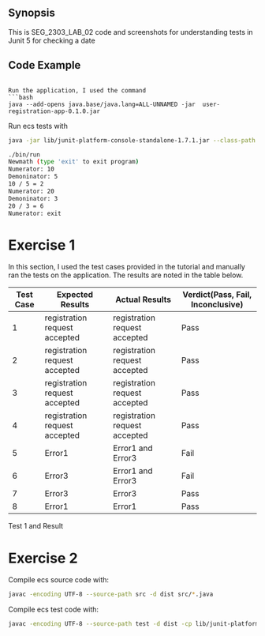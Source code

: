 ## Synopsis

This is SEG_2303_LAB_02 code and screenshots for understanding tests in Junit 5 for checking a date

## Code Example


``` 

Run the application, I used the command
```bash
java --add-opens java.base/java.lang=ALL-UNNAMED -jar  user-registration-app-0.1.0.jar
```
Run ecs tests with
```bash
java -jar lib/junit-platform-console-standalone-1.7.1.jar --class-path dist --scan-class-path
```

```bash
./bin/run 
Newmath (type 'exit' to exit program)
Numerator: 10
Demoninator: 5
10 / 5 = 2
Numerator: 20
Demoninator: 3
20 / 3 = 6
Numerator: exit
```

# Exercise 1

In this section, I used the test cases provided in the tutorial and manually ran the tests on the application. The results
are noted in the table below.

Test Case |  Expected Results             | Actual Results                   | Verdict(Pass, Fail, Inconclusive)
----------|-------------------------------|----------------------------------|----------------------------------
1         | registration request accepted | registration request accepted    | Pass
2         | registration request accepted | registration request accepted    | Pass
3         | registration request accepted | registration request accepted    | Pass
4         | registration request accepted | registration request accepted    | Pass
5         | Error1                          | Error1 and Error3                    | Fail
6         | Error3                          | Error1 and Error3                    | Fail
7         | Error3                          | Error3                             | Pass
8         | Error1                          | Error1                             | Pass

Test 1 and Result


# Exercise 2

Compile ecs source code with:
```bash
javac -encoding UTF-8 --source-path src -d dist src/*.java
```
Compile ecs test code with:
```bash
javac -encoding UTF-8 --source-path test -d dist -cp lib/junit-platform-console-standalone-1.7.1.jar test/*.java src/*.java